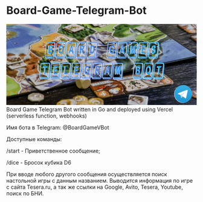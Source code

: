 # Board-Game-Telegram-Bot
![Image alt](https://github.com/SubochevaValeriya/Board-Game-Telegram-Bot/raw/main/internal/logo.png)
Board Game Telegram Bot written in Go and deployed using Vercel (serverless function, webhooks)

Имя бота в Telegram: @BoardGameVBot

Доступные команды:

/start - Приветственное сообщение;

/dice - Бросок кубика D6

При вводе любого другого сообщения осуществляется поиск настольной игры с данным названием.
Выводится информация по игре с сайта Tesera.ru, а так же ссылки на Google, Avito, Tesera, Youtube, поиск по БНИ.
